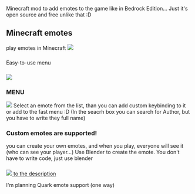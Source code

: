 Minecraft mod to add emotes to the game like in Bedrock Edition...
Just it's open source and free unlike that :D
## Minecraft emotes

play emotes in Minecraft
![](https://imgur.com/M3LBG6H)
###
Easy-to-use menu
###
![](https://i.imgur.com/etlReBO.png)

### MENU
![](https://i.imgur.com/t2aD77K.png)
Select an emote from the list, than you can add custom keybinding to it or add to the fast menu :D
(In the seacrh box you can search for Author, but you have to write they full name)

### Custom emotes are supported!
you can create your own emotes, and when you play, everyone will see it (who can see your player...)
Use Blender to create the emote. You don't have to write code, just use blender
###
[![](https://i.imgur.com/M3LBG6H.png)
to the description](https://kosmx.gitbook.io/emotecraft/)

I'm planning Quark emote support (one way)

